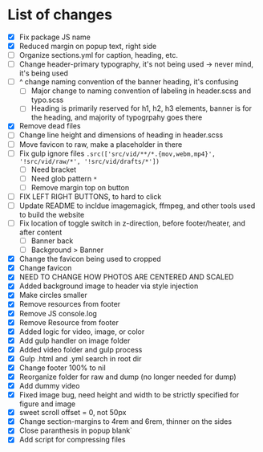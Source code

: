 # List of changes

- [x] Fix package JS name
- [x] Reduced margin on popup text, right side
- [ ] Organize sections.yml for caption, heading, etc.
- [ ] Change header-primary typography, it's not being used -> never mind, it's being used
- [ ] ^ change naming convention of the banner heading, it's confusing
  - [ ] Major change to naming convention of labeling in header.scss and typo.scss
  - [ ] Heading is primarily reserved for h1, h2, h3 elements, banner is for the heading, and majority of typogrpahy goes there
- [x] Remove dead files
- [ ] Change line height and dimensions of heading in header.scss
- [ ] Move favicon to raw, make a placeholder in there
- [ ] Fix gulp ignore files `.src(['src/vid/**/*.{mov,webm,mp4}', '!src/vid/raw/*', '!src/vid/drafts/*'])`
  - [ ] Need bracket
  - [ ] Need glob pattern `*`
  - [ ] Remove margin top on button
- [ ] FIX LEFT RIGHT BUTTONS, to hard to click
- [ ] Update README to incldue imagemagick, ffmpeg, and other tools used to build the website
- [ ] Fix location of toggle switch in z-direction, before footer/heater, and after content
  - [ ] Banner back
  - [ ] Background > Banner
- [x] Change the favicon being used to cropped
- [x] Change favicon
- [x] NEED TO CHANGE HOW PHOTOS ARE CENTERED AND SCALED
- [x] Added background image to header via style injection
- [x] Make circles smaller
- [x] Remove resources from footer
- [x] Remove JS console.log
- [x] Remove Resource from footer
- [x] Added logic for video, image, or color
- [x] Add gulp handler on image folder
- [x] Added video folder and gulp process
- [x] Gulp .html and .yml search in root dir
- [x] Change footer 100% to nil
- [x] Reorganize folder for raw and dump (no longer needed for dump)
- [x] Add dummy video
- [x] Fixed image bug, need height and width to be strictly specified for figure and image
- [x] sweet scroll offset = 0, not 50px
- [x] Change section-margins to 4rem and 6rem, thinner on the sides
- [x] Close paranthesis in popup blank`
- [x] Add script for compressing files